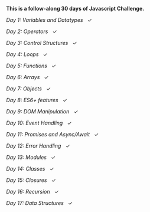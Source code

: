 **This is a follow-along 30 days of Javascript Challenge.**

*Day 1: Variables and Datatypes* &nbsp; &#10003;

*Day 2: Operators* &nbsp; &#10003;

*Day 3: Control Structures* &nbsp; &#10003;

*Day 4:  Loops*  &nbsp; &#10003;

*Day 5:  Functions*  &nbsp; &#10003;

*Day 6: Arrays*  &nbsp; &#10003;

*Day 7:  Objects*  &nbsp; &#10003;

*Day 8:   ES6+ features*  &nbsp; &#10003;

*Day 9:  DOM Manipulation*   &nbsp; &#10003;

*Day 10:  Event Handling*  &nbsp; &#10003;

*Day 11:  Promises and Async/Await* &nbsp; &#10003;

*Day 12:  Error Handling*   &nbsp; &#10003;

*Day 13:  Modules*    &nbsp; &#10003;

*Day 14: Classes*     &nbsp; &#10003;

*Day 15: Closures*     &nbsp; &#10003;

*Day 16: Recursion*    &nbsp; &#10003;

*Day 17: Data Structures*    &nbsp; &#10003;
